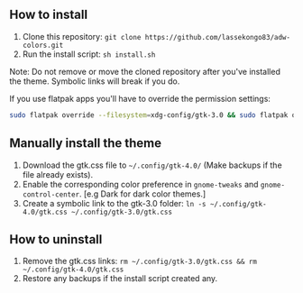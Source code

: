 ## How to install

1. Clone this repository: `git clone https://github.com/lassekongo83/adw-colors.git`
2. Run the install script: `sh install.sh`

Note: Do not remove or move the cloned repository after you've installed the theme. Symbolic links will break if you do.

If you use flatpak apps you'll have to override the permission settings:

```bash
sudo flatpak override --filesystem=xdg-config/gtk-3.0 && sudo flatpak override --filesystem=xdg-config/gtk-4.0
```

## Manually install the theme

1. Download the gtk.css file to `~/.config/gtk-4.0/` (Make backups if the file already exists).
2. Enable the corresponding color preference in `gnome-tweaks` and `gnome-control-center`. [e.g Dark for dark color themes.]
3. Create a symbolic link to the gtk-3.0 folder: `ln -s ~/.config/gtk-4.0/gtk.css ~/.config/gtk-3.0/gtk.css`

## How to uninstall

1. Remove the gtk.css links: `rm ~/.config/gtk-3.0/gtk.css && rm ~/.config/gtk-4.0/gtk.css`
2. Restore any backups if the install script created any.
